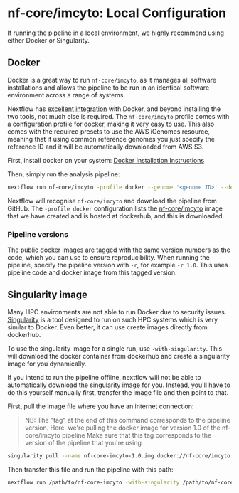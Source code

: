 # nf-core/imcyto: Local Configuration

If running the pipeline in a local environment, we highly recommend using either Docker or Singularity.

## Docker
Docker is a great way to run `nf-core/imcyto`, as it manages all software installations and allows the pipeline to be run in an identical software environment across a range of systems.

Nextflow has [excellent integration](https://www.nextflow.io/docs/latest/docker.html) with Docker, and beyond installing the two tools, not much else is required. The `nf-core/imcyto` profile comes with a configuration profile for docker, making it very easy to use. This also comes with the required presets to use the AWS iGenomes resource, meaning that if using common reference genomes you just specify the reference ID and it will be automatically downloaded from AWS S3.

First, install docker on your system: [Docker Installation Instructions](https://docs.docker.com/engine/installation/)

Then, simply run the analysis pipeline:

```bash
nextflow run nf-core/imcyto -profile docker --genome '<genome ID>' --design '<path to your design file>'
```

Nextflow will recognise `nf-core/imcyto` and download the pipeline from GitHub. The `-profile docker` configuration lists the [nf-core/imcyto](https://hub.docker.com/r/nfcore/imcyto/) image that we have created and is hosted at dockerhub, and this is downloaded.

### Pipeline versions
The public docker images are tagged with the same version numbers as the code, which you can use to ensure reproducibility. When running the pipeline, specify the pipeline version with `-r`, for example `-r 1.0`. This uses pipeline code and docker image from this tagged version.


## Singularity image
Many HPC environments are not able to run Docker due to security issues. [Singularity](http://singularity.lbl.gov/) is a tool designed to run on such HPC systems which is very similar to Docker. Even better, it can use create images directly from dockerhub.

To use the singularity image for a single run, use `-with-singularity`. This will download the docker container from dockerhub and create a singularity image for you dynamically.

If you intend to run the pipeline offline, nextflow will not be able to automatically download the singularity image for you. Instead, you'll have to do this yourself manually first, transfer the image file and then point to that.

First, pull the image file where you have an internet connection:

> NB: The "tag" at the end of this command corresponds to the pipeline version.
> Here, we're pulling the docker image for version 1.0 of the nf-core/imcyto pipeline
> Make sure that this tag corresponds to the version of the pipeline that you're using

```bash
singularity pull --name nf-core-imcyto-1.0.img docker://nf-core/imcyto:1.0
```

Then transfer this file and run the pipeline with this path:

```bash
nextflow run /path/to/nf-core-imcyto -with-singularity /path/to/nf-core-imcyto-1.0.img
```
